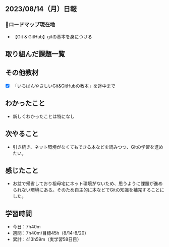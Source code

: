 ## 2023/08/14（月）日報
### :round_pushpin:ロードマップ現在地
- 【Git & GitHub】gitの基本を身につける
## 取り組んだ課題一覧
## その他教材
- [x] 「いちばんやさしいGit&GitHubの教本」を途中まで
## わかったこと
- 新しくわかったことは特になし
## 次やること
- 引き続き、ネット環境がなくてもできる本などを読みつつ、Gitの学習を進めたい。
## 感じたこと
- お盆で帰省しており祖母宅にネット環境がないため、思うように課題が進められない環境にある。そのため自主的に本などでGitの知識を補完することにした。
## 学習時間
- 今日：7h40m
- 週間：7h40m/目標45h（8/14-8/20）
- 累計：413h59m（実学習58日目）
